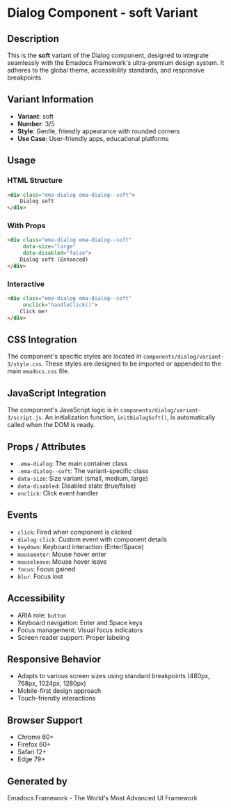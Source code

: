# Dialog Component - soft Variant

## Description
This is the **soft** variant of the Dialog component, designed to integrate seamlessly with the Emadocs Framework's ultra-premium design system. It adheres to the global theme, accessibility standards, and responsive breakpoints.

## Variant Information
- **Variant**: soft
- **Number**: 3/5
- **Style**: Gentle, friendly appearance with rounded corners
- **Use Case**: User-friendly apps, educational platforms

## Usage

### HTML Structure
```html
<div class="ema-dialog ema-dialog--soft">
    Dialog soft
</div>
```

### With Props
```html
<div class="ema-dialog ema-dialog--soft" 
     data-size="large" 
     data-disabled="false">
    Dialog soft (Enhanced)
</div>
```

### Interactive
```html
<div class="ema-dialog ema-dialog--soft" 
     onclick="handleClick()">
    Click me!
</div>
```

## CSS Integration
The component's specific styles are located in `components/dialog/variant-3/style.css`. These styles are designed to be imported or appended to the main `emadocs.css` file.

## JavaScript Integration
The component's JavaScript logic is in `components/dialog/variant-3/script.js`. An initialization function, `initDialogSoft()`, is automatically called when the DOM is ready.

## Props / Attributes
- `.ema-dialog`: The main container class
- `.ema-dialog--soft`: The variant-specific class
- `data-size`: Size variant (small, medium, large)
- `data-disabled`: Disabled state (true/false)
- `onclick`: Click event handler

## Events
- `click`: Fired when component is clicked
- `dialog:click`: Custom event with component details
- `keydown`: Keyboard interaction (Enter/Space)
- `mouseenter`: Mouse hover enter
- `mouseleave`: Mouse hover leave
- `focus`: Focus gained
- `blur`: Focus lost

## Accessibility
- ARIA role: `button`
- Keyboard navigation: Enter and Space keys
- Focus management: Visual focus indicators
- Screen reader support: Proper labeling

## Responsive Behavior
- Adapts to various screen sizes using standard breakpoints (480px, 768px, 1024px, 1280px)
- Mobile-first design approach
- Touch-friendly interactions

## Browser Support
- Chrome 60+
- Firefox 60+
- Safari 12+
- Edge 79+

## Generated by
Emadocs Framework - The World's Most Advanced UI Framework
